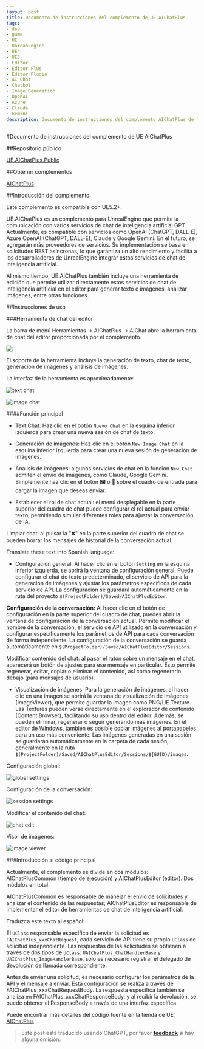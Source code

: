```yaml
---
layout: post
title: Documento de instrucciones del complemento de UE AIChatPlus
tags:
- dev
- game
- UE
- UnreanEngine
- UE4
- UE5
- Editor
- Editor Plus
- Editor Plugin
- AI Chat
- Chatbot
- Image Generation
- OpenAI
- Azure
- Claude
- Gemini
description: Documento de instrucciones del complemento AIChatPlus de la UE.
---
```


<meta property="og:title" content="UE 插件 AIChatPlus 说明文档" />

#Documento de instrucciones del complemento de UE AIChatPlus

##Repositorio público

[UE.AIChatPlus.Public](https://github.com/disenone/UE.AIChatPlus.Public)

##Obtener complementos

[AIChatPlus]()

##Introducción del complemento

Este complemento es compatible con UE5.2+.

UE.AIChatPlus es un complemento para UnrealEngine que permite la comunicación con varios servicios de chat de inteligencia artificial GPT. Actualmente, es compatible con servicios como OpenAI (ChatGPT, DALL-E), Azure OpenAI (ChatGPT, DALL-E), Claude y Google Gemini. En el futuro, se agregarán más proveedores de servicios. Su implementación se basa en solicitudes REST asíncronas, lo que garantiza un alto rendimiento y facilita a los desarrolladores de UnrealEngine integrar estos servicios de chat de inteligencia artificial.

Al mismo tiempo, UE.AIChatPlus también incluye una herramienta de edición que permite utilizar directamente estos servicios de chat de inteligencia artificial en el editor para generar texto e imágenes, analizar imágenes, entre otras funciones.

##Instrucciones de uso

###Herramienta de chat del editor

La barra de menú Herramientas -> AIChatPlus -> AIChat abre la herramienta de chat del editor proporcionada por el complemento.

![](assets/img/2024-ue-aichatplus/chat_tool3.png)


El soporte de la herramienta incluye la generación de texto, chat de texto, generación de imágenes y análisis de imágenes.

La interfaz de la herramienta es aproximadamente:

![text chat](assets/img/2024-ue-aichatplus/chat_tool2.png)

![image chat](assets/img/2024-ue-aichatplus/chat_tool.png)

####Función principal

* Text Chat: Haz clic en el botón `Nuevo Chat` en la esquina inferior izquierda para crear una nueva sesión de chat de texto.

* Generación de imágenes: Haz clic en el botón `New Image Chat` en la esquina inferior izquierda para crear una nueva sesión de generación de imágenes.

* Análisis de imágenes: algunos servicios de chat en la función `New Chat` admiten el envío de imágenes, como Claude, Google Gemini. Simplemente haz clic en el botón 🖼️ o 🎨 sobre el cuadro de entrada para cargar la imagen que deseas enviar.

* Establecer el rol de chat actual: el menú desplegable en la parte superior del cuadro de chat puede configurar el rol actual para enviar texto, permitiendo simular diferentes roles para ajustar la conversación de IA.

Limpiar chat: al pulsar la "❌" en la parte superior del cuadro de chat se pueden borrar los mensajes de historial de la conversación actual.

Translate these text into Spanish language:

* Configuración general: Al hacer clic en el botón `Setting` en la esquina inferior izquierda, se abrirá la ventana de configuración general. Puede configurar el chat de texto predeterminado, el servicio de API para la generación de imágenes y ajustar los parámetros específicos de cada servicio de API. La configuración se guardará automáticamente en la ruta del proyecto `$(ProjectFolder)/Saved/AIChatPlusEditor`.

**Configuración de la conversación:** Al hacer clic en el botón de configuración en la parte superior del cuadro de chat, puedes abrir la ventana de configuración de la conversación actual. Permite modificar el nombre de la conversación, el servicio de API utilizado en la conversación y configurar específicamente los parámetros de API para cada conversación de forma independiente. La configuración de la conversación se guarda automáticamente en `$(ProjectFolder)/Saved/AIChatPlusEditor/Sessions`.

Modificar contenido del chat: al pasar el ratón sobre un mensaje en el chat, aparecerá un botón de ajustes para ese mensaje en particular. Esto permite regenerar, editar, copiar o eliminar el contenido, así como regenerarlo debajo (para mensajes de usuario).

* Visualización de imágenes: Para la generación de imágenes, al hacer clic en una imagen se abrirá la ventana de visualización de imágenes (ImageViewer), que permite guardar la imagen como PNG/UE Texture. Las Textures pueden verse directamente en el explorador de contenido (Content Browser), facilitando su uso dentro del editor. Además, se pueden eliminar, regenerar o seguir generando más imágenes. En el editor de Windows, también es posible copiar imágenes al portapapeles para un uso más conveniente. Las imágenes generadas en una sesión se guardarán automáticamente en la carpeta de cada sesión, generalmente en la ruta `$(ProjectFolder)/Saved/AIChatPlusEditor/Sessions/${GUID}/images`.

Configuración global:

![global settings](assets/img/2024-ue-aichatplus/global_setting.png)

Configuración de la conversación:

![session settings](assets/img/2024-ue-aichatplus/session_setting.png)

Modificar el contenido del chat:

![chat edit](assets/img/2024-ue-aichatplus/chat_edit.png)

Visor de imágenes:

![image viewer](assets/img/2024-ue-aichatplus/image_viewer.png)

###Introducción al código principal

Actualmente, el complemento se divide en dos módulos: AIChatPlusCommon (tiempo de ejecución) y AIChatPlusEditor (editor). Dos módulos en total.

AIChatPlusCommon es responsable de manejar el envío de solicitudes y analizar el contenido de las respuestas; AIChatPlusEditor es responsable de implementar el editor de herramientas de chat de inteligencia artificial.

Traduzca este texto al español:

El `UClass` responsable específico de enviar la solicitud es `FAIChatPlus_xxxChatRequest`, cada servicio de API tiene su propio `UClass` de solicitud independiente. Las respuestas de las solicitudes se obtienen a través de dos tipos de `UClass`: `UAIChatPlus_ChatHandlerBase` y `UAIChatPlus_ImageHandlerBase`, solo es necesario registrar el delegado de devolución de llamada correspondiente.

Antes de enviar una solicitud, es necesario configurar los parámetros de la API y el mensaje a enviar. Esta configuración se realiza a través de FAIChatPlus_xxxChatRequestBody. La respuesta específica también se analiza en FAIChatPlus_xxxChatResponseBody, y al recibir la devolución, se puede obtener el ResponseBody a través de una interfaz específica.

Puede encontrar más detalles del código fuente en la tienda de UE: [AIChatPlus]()


> Este post está traducido usando ChatGPT, por favor [**feedback**](https://github.com/disenone/wiki_blog/issues/new) si hay alguna omisión.
